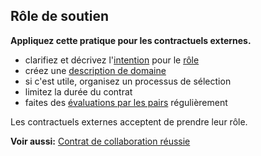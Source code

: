 ## Rôle de soutien

**Appliquez cette pratique pour les contractuels externes.**

- clarifiez et décrivez l'[intention](glossary:organizational-driver) pour le [rôle](section:role)
- créez une [description de domaine](section:clarify-domains)
- si c'est utile, organisez un processus de sélection
- limitez la durée du contrat
- faites des [évaluations par les pairs](section:peer-review) régulièrement

Les contractuels externes acceptent de prendre leur rôle.

**Voir aussi:** [Contrat de collaboration réussie](section:contract-for-successful-collaboration)